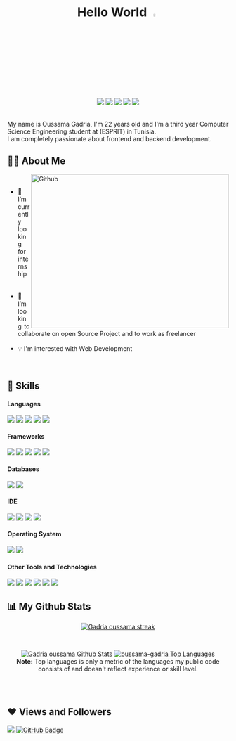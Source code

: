 <div align="center">
 <h1>Hello World <img src="https://raw.githubusercontent.com/MartinHeinz/MartinHeinz/master/wave.gif" width="4%"></h1>
 <br/>
 <a href = "https://www.linkedin.com/in/gadria-oussama-728290217/"><img src="https://img.shields.io/badge/LinkedIn-0077B5?style=for-the-badge&logo=linkedin&logoColor=white"/></a>
 <a href = "mailto:gadria.oussama@esprit.tn"><img src="https://img.shields.io/badge/Gmail-D14836?style=for-the-badge&logo=gmail&logoColor=white"/></a>
<a href = "https://www.instagram.com/oussama_gadria/?hl=fr"><img src="https://img.shields.io/badge/Instagram-E4405F?style=for-the-badge&logo=instagram&logoColor=white"/></a>
<a href="https://www.facebook.com/profile.php?id=100005045354876"><img src="https://img.shields.io/badge/Facebook-1877F2?style=for-the-badge&logo=facebook&logoColor=white" /></a>
 <a href=https://leetcode.com/oussama_gadria/"><img src=" https://img.shields.io/badge/LeetCode-LeetCode-brightgreen" /></a>

</div>

<br/>

 
 
 
 
 
My name is Oussama Gadria, I'm 22 years old and I'm a third year Computer Science Engineering student at (ESPRIT) in Tunisia.<br>I am completely passionate about frontend and backend development. 

## 🙋‍♂️ About Me

<img width="450px" height="350px"  align="right" alt="Github" src="https://github.com/oussama-gadria/oussama-gadria/blob/main/animation_500_kxa883sd.gif" />
<br/>

<ul style="text-align: justify; text-justify: inter-word;">
<li>
 🔭 I’m currently looking for  internship
</li>
                                                           <br/>

 <br/>
 <li>
 👯 I’m looking to collaborate on open Source Project and to work as freelancer
</li>
 <br/>
 <li>
 💡 I'm interested with Web Development
  </li>
 <br/>
 <br/>
 
</ul>

<!----## 🚀 Languages and Tools: ---->
## 🚀 Skills
<h4> Languages </h4>
<span> 
  <img src="https://img.shields.io/badge/HTML5-E34F26?style=for-the-badge&logo=html5&logoColor=white">
  <img src="https://img.shields.io/badge/CSS3-1572B6?style=for-the-badge&logo=css3&logoColor=white">
  <img src="https://img.shields.io/badge/JavaScript-F7DF1E?style=for-the-badge&logo=javascript&logoColor=black">
  <img src="https://img.shields.io/badge/TypeScript-007ACC?style=for-the-badge&logo=typescript&logoColor=white">
  <img src="https://img.shields.io/badge/Java-ED8B00?style=for-the-badge&logo=java&logoColor=white">
<!--   <img src="https://img.shields.io/badge/PHP-777BB4?style=for-the-badge&logo=php&logoColor=white"> -->
</span>

<h4> Frameworks </h4>
<span>
  <img src="https://img.shields.io/badge/Angular-DD0031?style=for-the-badge&logo=angular&logoColor=white">
  <img src="https://img.shields.io/badge/React-20232A?style=for-the-badge&logo=react&logoColor=61DAFB">
  <img src="https://img.shields.io/badge/Spring-6DB33F?style=for-the-badge&logo=spring&logoColor=white">
  <img src="https://img.shields.io/badge/Node.js-339933?style=for-the-badge&logo=nodedotjs&logoColor=white">
  <img src="https://img.shields.io/badge/Express.js-000000?style=for-the-badge&logo=express&logoColor=white">
</span>


<h4> Databases </h4>
<span>
  <img src="https://img.shields.io/badge/MySQL-005C84?style=for-the-badge&logo=mysql&logoColor=white">
  <img src="https://img.shields.io/badge/MongoDB-4EA94B?style=for-the-badge&logo=mongodb&logoColor=white">
<!--   <img src="https://img.shields.io/badge/PostgreSQL-316192?style=for-the-badge&logo=postgresql&logoColor=white">
 <img src="https://img.shields.io/badge/Microsoft%20SQL%20Server-CC2927?style=for-the-badge&logo=microsoft%20sql%20server&logoColor=white"> -->
  
  
</span>

<h4> IDE </h4>
<span>
<img src="https://img.shields.io/badge/Visual_Studio_Code-0078D4?style=for-the-badge&logo=visual%20studio%20code&logoColor=white">
<img src="https://img.shields.io/badge/Visual_Studio-5C2D91?style=for-the-badge&logo=visual%20studio&logoColor=white">
<img src="https://img.shields.io/badge/WebStorm-000000?style=for-the-badge&logo=WebStorm&logoColor=white">
<img src="https://img.shields.io/badge/IntelliJ_IDEA-000000.svg?style=for-the-badge&logo=intellij-idea&logoColor=white">
 

<h4> Operating System </h4>
<span>
  <img src="https://img.shields.io/badge/Windows-0078D6?style=for-the-badge&logo=windows&logoColor=white">
  <img src="https://img.shields.io/badge/Ubuntu-E95420?style=for-the-badge&logo=ubuntu&logoColor=white">
</span>

<h4> Other Tools and Technologies </h4>
<span>
  <img src="https://img.shields.io/badge/Sass-CC6699?style=for-the-badge&logo=sass&logoColor=white">
  <img src="https://img.shields.io/badge/json-5E5C5C?style=for-the-badge&logo=json&logoColor=white">
  <img src="https://img.shields.io/badge/Postman-FF6C37?style=for-the-badge&logo=Postman&logoColor=white">
  <img src="https://img.shields.io/badge/Xampp-F37623?style=for-the-badge&logo=xampp&logoColor=white">
  <img src="https://img.shields.io/badge/Canva-%2300C4CC.svg?&style=for-the-badge&logo=Canva&logoColor=white">
  <img src="https://img.shields.io/badge/Opera-FF1B2D?style=for-the-badge&logo=Opera&logoColor=white">
  
 
</span>
<br/>

## 📊 My Github Stats
         
  <p align="center">
    <a href="https://github.com/oussama-gadria">
        <img title="🔥 Get streak stats for your profile at git.io/streak-stats" alt="Gadria oussama streak" src="https://github-readme-streak-stats.herokuapp.com/?user=oussama-gadria&theme=black-ice&hide_border=true&stroke=0000&background=060A0CD0"/>
    </a>
    <br/>
</p>
<br/>
 
 <p align="center">
   <a  href="https://github.com/oussama-gadria"><img alt="Gadria oussama Github Stats" src="https://github-readme-stats.vercel.app/api?username=oussama-gadria&show_icons=true&count_private=true&theme=react&hide_border=true&bg_color=0D1117" /></a>
    <a align="center" href="https://github.com/oussama-gadria"><img alt="oussama-gadria Top Languages" src="https://github-readme-stats.vercel.app/api/top-langs/?username=oussama-gadria&langs_count=8&count_private=true&layout=compact&theme=react&hide_border=true&bg_color=0D1117" /></a>
  <br/>
  <b>Note:</b> Top languages is only a metric of the languages my public code consists of and doesn't reflect experience or skill level.
 </p>

<br/>
<br/>

 ## ❤ Views and Followers
<a href="https://github.com/oussama-gadria">
    <img src="https://komarev.com/ghpvc/?username=oussama-gadria">
</a>
<a href="https://github.com/oussama-gadria?tab=followers"><img src="https://img.shields.io/github/followers/oussama-gadria?label=Followers&style=social" alt="GitHub Badge"></a>

